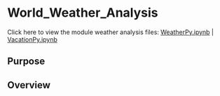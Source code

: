 # World_Weather_Analysis

Click here to view the module weather analysis files: [WeatherPy.ipynb](https://github.com/jzaragoza21/World_Weather_Analysis/blob/main/WeatherPy.ipynb) | [VacationPy.ipynb](https://github.com/jzaragoza21/World_Weather_Analysis/blob/main/VacationPy.ipynb)

## Purpose


## Overview

